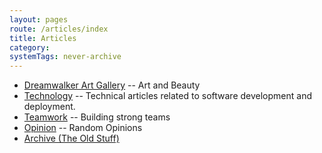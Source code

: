 ```yaml
---
layout: pages
route: /articles/index
title: Articles
category: 
systemTags: never-archive
---
```


<ul>
    <li><a href="/art/dreamwalker-gallery/">Dreamwalker Art Gallery</a> -- Art and Beauty</li>
    <li><a href="tech">Technology</a> -- Technical articles related to software development and deployment.</li>
    <li><a href="team">Teamwork</a> -- Building strong teams</li>
    <li><a href="opinion">Opinion</a> -- Random Opinions</li>
    <li><a href="archive">Archive (The Old Stuff)</a></li>
</ul>
